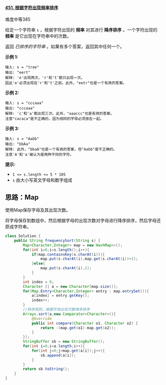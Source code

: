 #### [451. 根据字符出现频率排序](https://leetcode-cn.com/problems/sort-characters-by-frequency/)

难度中等385

给定一个字符串 `s` ，根据字符出现的 **频率** 对其进行 **降序排序** 。一个字符出现的 **频率** 是它出现在字符串中的次数。

返回 *已排序的字符串* 。如果有多个答案，返回其中任何一个。

 

**示例 1:**

```
输入: s = "tree"
输出: "eert"
解释: 'e'出现两次，'r'和't'都只出现一次。
因此'e'必须出现在'r'和't'之前。此外，"eetr"也是一个有效的答案。
```

**示例 2:**

```
输入: s = "cccaaa"
输出: "cccaaa"
解释: 'c'和'a'都出现三次。此外，"aaaccc"也是有效的答案。
注意"cacaca"是不正确的，因为相同的字母必须放在一起。
```

**示例 3:**

```
输入: s = "Aabb"
输出: "bbAa"
解释: 此外，"bbaA"也是一个有效的答案，但"Aabb"是不正确的。
注意'A'和'a'被认为是两种不同的字符。
```

 

**提示:**

- `1 <= s.length <= 5 * 105`
- `s` 由大小写英文字母和数字组成

## 思路：Map

使用Map保存字母及其出现次数。

将字母保存到数组中，然后根据字母的出现次数对字母进行降序排序，然后字母还原成字符串。

```java
class Solution {
    public String frequencySort(String s) {
        Map<Character,Integer> map = new HashMap<>();
        for(int i=0;i<s.length();i++){
            if(map.containsKey(s.charAt(i))){
                map.put(s.charAt(i),map.get(s.charAt(i))+1);
            }else{
                map.put(s.charAt(i),1);
            }
        }
        int index = 0;
        Character [] a = new Character[map.size()];
        for(Map.Entry<Character,Integer> entry : map.entrySet()){
            a[index] = entry.getKey();
            index++;
        }
        //排序规则，根据字母出现次数降序排序
        Arrays.sort(a,new Comparator<Character>(){
            @Override
            public int compare(Character o1, Character o2) {
                return -(map.get(o1)-map.get(o2));
            }
        });
        StringBuffer sb = new StringBuffer();
        for(int i=0;i<a.length;i++){
            for(int j=0;j<map.get(a[i]);j++){
                sb.append(a[i]);
            }
        }
        return sb.toString();
    }
}
```

